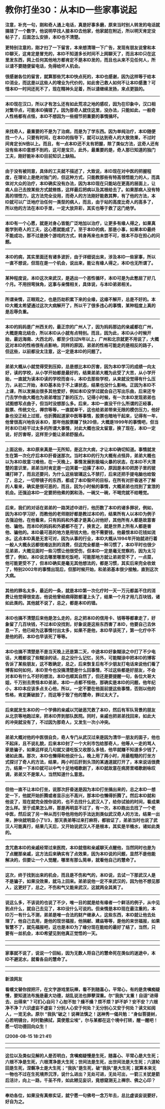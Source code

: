 教你打坐30：从本ID一些家事说起
====

			

**注意，补充一句，刚和奇人通上电话，真是好事多磨，原来当时别人转发的电话就搞错了一个数字，他说明早找人接本ID去他家，他家就在附近，所以明天肯定没帖子了，后面怎么安排，本ID也不清楚。**

**更特别注意的，刚才扫了一下留言，本来想清理一下广告，发现有朋友说曾和本ID聊天，这肯定是冒充的，本ID不知道多长时间不上网聊天了，而且本ID只在这里发东西，网上任何其他地方都肯定不是本ID发的，而且也从来不见任何人，所以请不要随便留电话，免得给坏人机会。**

**很感谢各位的留言，就算那些咒本ID快点死的，本ID也感谢，因为这样等于给本ID消业，而这是以这些人的增业为代价的，如此舍己救人如何不让本ID感激？可惜本ID一时间还死不了，现在精神头足着，所以请继续发扬，来点更狠的。**

** **

**本ID现在汉口，所以才有怎么还有如此荒凉之地的感叹，因为在印象中，汉口相对繁华点，可能本ID搞错了。因为那奇人就住这里，没办法，只能如此，一般奇人性格都有点怪，本ID不想因为一些细节把重要的事情搞坏。**

** **

**来找奇人，最重要的不是为了治病，而是为了学东西。因为单纯治疗，本ID随便找一个人，只要有时间，在本ID的指导下，就可以达到奇人的大致效果，不过时间肯定长N倍以上。而且，有一点本ID还不太有把握，除了类似方法，这奇人还有没有些本ID意想不到的，这可是宝贝，此外，最重要的是，奇人那已知道的独门工夫，刚好能补本ID目前知识上缺陷。**

** **

**由于没有被同意，具体的工夫就不描述了，大致说，本ID现在对中医的把握程度，在理论上是绝对独门的，但这种方式，只能教那些有特高领悟能力的人，而具体对大众的治疗，本ID确实没有办法，因为本ID现在只能站在更高的层面上，让病人自己去按某些方式就修炼，这样最后把病以及其根给去了。如果那病人没有特高的领悟力，这方法完全没用，而奇人的方法刚好能救其弊，有了他的方法，本ID就可以广泛地疗治任何一类型的病人，而且，由于站的高度比奇人的高多了，所以他的方法在本ID手里，一定大放异彩，其实也等于救了这门绝学。**

** **

**本ID有一个心愿，就是对身心皆能广泛地加以治疗，让更多有缘人得之，如果真能学到奇人的工夫，这心愿就能成了。至于本ID的病，那是小事，如果本ID最终不能成功，那不过是换个游戏的方式，转身再来也未尝不可，根本不存在担心的问题。**

** **

**本ID的病，其实里面还有诸多波折，由于详细说出来，涉及本ID一些家事，所以一直不想说，但现在是一个机会，说出来，能让有缘人得之，本ID也无所谓了。**

** **

**某种程度说，本ID这次来武汉，是逃出一个恶性循环，本ID可是为此憋屈了好几个月。不用拐弯抹角，这事与亲情相关，具体说，与本ID弟弟相关。**

** **

**所谓亲情，正眼观之，也是历劫积累下来的业缘，这缘不解开，总是不好的。本ID大概太希望通过这次大病解开了，所以干了很多违心的事情，某种程度上真的是忍辱负重。**

** **

**本ID的妈妈是广州西关的，最正宗的广州人了，因为妈妈那边的亲戚都在广州，大概是南北结合，所以本ID从小就有点特别。而且，因为此，本ID从小时候开始，最远海南、大西北的，都至少住过N年以上，广州和北京就更不用说了，大概这对本ID的性格很有点影响，同样的原因，弟弟的性格可能走的是相反的路子，但这些，以前都没太注意，这一定是本ID的问题了。**

** **

**弟弟大概从小就觉得受到压抑，总是想比本ID厉害，因为本ID学习的成绩一向太好，读的学校，从小学开始都是最好的，结果弟弟大概为此受了大苦，从小学开始，一直就为读本ID读的学校而奋斗，本ID去那些学校，从来就没觉得有什么压力，从初二开始，本ID基本处于不上课状态，结果也没什么影响。正因为本ID不上课，所以发展出很多其他爱好，例如本ID没学过就会自己写出乐曲，后来还专门去学作曲大概也为弟弟增加了新的压力，记得小时候，有一次本ID发现弟弟也试图想写点曲子，但当时没想那么多。后来，本ID一直没干什么所谓的正经事，股票、传统文化，禅宗等等，一直就单干，这也给弟弟带来无限的模仿压力，他好象也没正经上过班，也折腾起道家中医等事情，股票也暗地干起来，记得有一年，他曾很高兴地告诉本ID，那年他股票赚了快20倍，大概是1999年的事情吧，但当时本ID已经干过太多的所谓大事情，对此大概也没太留意，换了现在，本ID一定说，好厉害呀，这样至少能让弟弟舒服点。**

** **

**上面这些，本ID原来真是一无所知，是这次大病，才让本ID确切知道。事情就发生在第一次化疗后本ID肝昏迷那次。当时本ID的行为大概有点怪异，弟弟大概也以为本ID故意刁难他，在一天晚上，事情发展到极端火暴的状态，在本ID不大清楚的意识里，弟弟当时肯定是一边哭着一边揍了本ID，原因是本ID把房子里的玻璃打碎了，而且还要问，为什么这些玻璃这么不禁打，后来还把手提电脑也给毁了，总之，一切带镜子的东西，都成了本ID毁坏的目标，在所有对肝昏迷不了解的人看来，确实是很可恶的，而且，因为小时候的事情，大概弟弟也找到了宣泄的机会。还强迫本ID一定要把他煮的粥和汤，一碗又一碗，不喝完就不给睡觉。**

** **

**后来，我们的对话在弟弟的一路哭述中进行，他历数了本ID的诸多罪状，例如，因为本ID学习好，而教他的老师刚好都是教过本ID的，结果所有人以本ID为例子去强迫他，在他看来，只有妈妈和外婆才是真心对他好，其他所有人都是故意害他、骗他。而本ID的妈妈和外婆都不在了，换言之，就是世界上所有人都是害他、骗他的。本ID最可恶的地方是用钱大他，他不需要钱，他最恨本ID花钱如流水。这点本ID真是无言可对，因为从事的行业，本ID大概从1994年开始就进行着一般人大概永远都很难达到的消费，但这完全都是一种习惯了，本ID平时也很少见弟弟，大概见面时一些习惯让他很受伤，但本ID一定是毫无觉察的，因为太习惯了，例如，本ID说去哪里哪里吃饭吧，可能那地方就让弟弟受不了，一点菜，他可能更受不了，但本ID确实是毫无其他想法的，都是习惯，其实后来完全收敛了，特别2002年的事情出现后，但那时候开始，和弟弟基本很少接触，直到这次大病。**

** **

**其他的罪名太多，最近的一条，就是本ID第一次化疗时一天一万元都盖不住的消费让他觉得很变态，他说他曾经病得脓都灌上头了，结果一个月才用几百块钱，诸如此类的。其他就不说了，总之，都是本ID的错。**

** **

**本ID也搞不清楚后来他是怎么走的，总之把本ID的信用卡、钱等等都拿走了，好象留了几百块钱，不过本ID没找到，好象说是这些东西害了本ID，他要自己去休息一下，他已经为这事情付出太多，如果不是他，本ID早该死了，第一化疗中不是他的药，本ID也早该死了等等。**

** **

**本ID也搞不清楚是不是当天晚上还是第二天，中途本ID好象糊涂之中打了不少电话，大概都说了些糊涂的话，总之没什么记忆，另外，可能糊涂中把本ID的博客告诉了某些朋友，这不敢确定，总之，后来恢复后有不少朋友打电话来说他们看了博客如何如何，本ID至今也没搞清楚是什么回事情，不过这些都是好朋友，不会对本ID有什么不好的想法，本ID也顺其自然了，但还是要提醒一句，各位大哥大姐，千万别去责怪本ID弟弟，本ID一点都不怪他，那确实是本ID的问题，他年纪小，本ID本应该多点关心他，所以，一定不要在他面前提这些事情，否则以他的性格，肯定撕破脸了，而这等于毁了他的慧命，罪过太大了。**

** **

**后来就发生本ID的一个学佛的亲戚以咒破恶咒救了本ID，然后有军队背景的朋友从北京等地跑过来，把本ID弄到部队医院。同时，亲戚也把弟弟找回来，如此大的冲突就没有了，不过因为那奇人，又发生一次小冲突。**

** **

**弟弟大概对他的中医很自负，奇人专门从武汉过来是因为清华一朋友的面子，他也不起床，且不说礼貌，后来本ID封了一个大利市包给那奇人，他等人一走的骂人家是骗子，如果这样说几句就又请吃饭又收那么多钱，他早就赚不知道多少钱了，诸如此类。那次，本ID也懒得和他说什么，晚上用了两小时，用最粗糙的打坐方式探讨了奇人的方法，结果，两小时后肝到头顶的某通道就打开了，本来说话很费力，结果一下本ID就可以中气十足地唱歌剧了，本ID就故意在病房里唱歌剧咏叹调，弟弟又不是笨人，当然知道什么意思。**

** **

**但他一直不让本ID打坐，说那次肝昏迷是因为本ID打坐搞出来的，总之本ID一想定一下，他就开始折腾或者显示出不高兴，那本ID也懒得折腾了。然后本ID就和他说了，现在就完全按你说的，也不去找什么武汉人了，给你试验的时间，看成果怎么样。至于成果怎么样，那是再明显不过了，有一次，本ID跑出去找了一个老中医，然后说了另一种从而引导他用他的手法达到类似武汉奇人的方法，结果一出来，肿块就明显小了1/3，那天表弟等过来打麻将，都验证了，弟弟当时也说了武汉人可能真行，结果几天后，又开始说武汉人不是根本，其实是半桶水，诸如此类的。**

** **

**念咒救本ID的亲戚经常过来医院，本ID就借和亲戚聊天点醒他，当然同时也是为了点醒那亲戚，这方法后来确实有了点效果，因为本ID说的问题，显然不是他能解决的，但要让一个人觉醒，哪里有那么简单，就看他自己的慧命了。**

** **

**这次，终于找到出来的机会，而且是不伤和气的，本ID说，去试一下那武汉人是不是骗子，如果没效果，就马上回来。弟弟说他一定不来武汉的，因为他不想见那人，这更好了，总之，不伤和气又能来武汉，这就两全其美了。**

** **

**说这么多，不该说的也说了不少，唯一目的就是给有缘者一个鲜活的例子，从中见到点什么，就自己去见了，本ID没什么可说的。但亲情是本ID现在最注重的，本ID万一有什么不测，弟弟是唯一合法的财产继承人，这些东西，本ID就让他去处理了，他自己去用，是他的现世福报，他捐献、建庙等等，是他的来世福报，如果智慧不了，就先福报吧，这也是本ID为了缘分现在能给的最好了结了，当然，只要有一丝机会，本ID希望见到他真正觉悟的一天。**

** **

** **

**家事就不说了，说说一个回帖，因为无数人将自己的慧命死在类似的迷途中，本ID不避泥水，就看各自的慧命了。**

** **

** **

**新浪网友**

**看缠文替你捏把汗，在文字游戏里玩禅，看不到随喜心，平常心，有的是贪嗔痴疑慢，要知道法布施是最大功德，胡乱说法也罪孽深重。尔“我执”太重！自诩“进得去、出得来”？可扪心自问？心恕不恕？燥不燥？烦不烦？妒不妒？安不安？六根净不净？六识虚妄不虚妄？分别人心安于何处？无分别心又安于何处？读文如阅人，一览无余。原尔 “我执”破之！说禅法慎之！送神秀一偈共勉：“身似菩提树，心若明镜台，时时勤拂拭，莫使惹尘埃”，尔与某都在这个境中打转，醒一醒吧！愿一切功德回向众生！**

**(2008-08-15 18:21:41)**

** **

** **

**这位以及类似见解的人是否明白，贪嗔痴疑慢是生死，随喜心、平常心是大生死；六根不净是生死，六根清净是大生死；世间法是生死，出世间法是大生死；六道轮回是生死，涅磐净土是大生死；“我执”是生死，破“我执”是大生死；就算本来无一物也不过在生死境界沉浮，说什么进出？无处可进，无处可出，一箭三关犹是箭后活计，向上一路，千圣不传，如此陋见妄识，竟想窥测无上禅宗、佛之心印？**

** **

**奉劝各位，如果没有真修实证，就宁愿一句佛号一念万年去，总比虚谈妄说要好，好自为之。**
